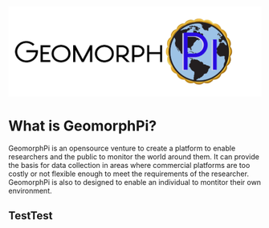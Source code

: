 
![](Logo.png)



# What is GeomorphPi?

GeomorphPi is an opensource venture to create a platform to enable researchers and the public to monitor the world around them. It can provide the basis for data collection in areas where commercial platforms are too costly or not flexible enough to meet the requirements of the researcher. GeomorphPi is also to designed to enable an individual to montitor their own environment.

## TestTest

